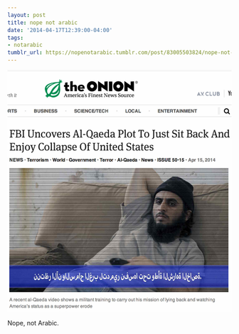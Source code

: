 ```yaml
---
layout: post
title: nope not arabic
date: '2014-04-17T12:39:00-04:00'
tags:
- notarabic
tumblr_url: https://nopenotarabic.tumblr.com/post/83005503824/nope-not-arabic
---
```

 ![](/tumblr_files/tumblr_n46oy4tjZz1tz29g7o1_r1_1280.png)  

Nope, not Arabic.

